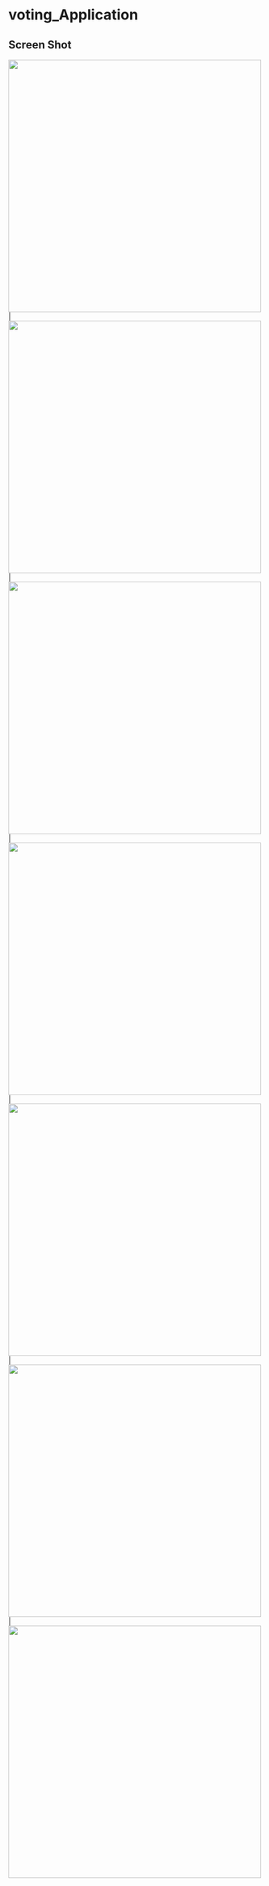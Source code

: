 # voting_Application

## Screen Shot


  <img src = "https://user-images.githubusercontent.com/122794880/235679287-ec0506fb-d0b4-4b3a-b561-36d444dc7f7c.jpeg" height="500px"/> | 
  <img src = "https://user-images.githubusercontent.com/122794880/235679312-6f319f4c-37b9-4102-af13-c274f792b9c6.jpeg" height="500px"/> | 
  <img src = "https://user-images.githubusercontent.com/122794880/235679346-3bd1de2c-1bcb-4174-ba58-09d088280b87.jpeg" height="500px"/> | 
  <img src = "https://user-images.githubusercontent.com/122794880/235679748-52d5e17c-250c-4935-a158-a90640c3d492.jpeg" height="500px"/> | 
  <img src = "https://user-images.githubusercontent.com/122794880/235679365-dccc809d-8857-43c0-99e1-fdec7adeb149.jpeg" height="500px"/> | 
  <img src = "https://user-images.githubusercontent.com/122794880/235679177-40ca7734-865f-4622-bf32-2052839713f7.jpeg" height="500px"/> |
  <img src = "https://user-images.githubusercontent.com/122794880/235679053-a1e0396e-43fb-46db-966c-f980474e7a9c.jpeg" height="500px"/> 

